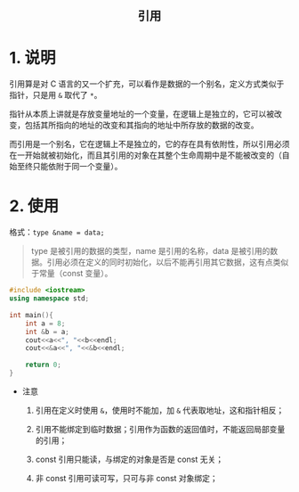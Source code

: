 ## <center> 引用    <!-- {docsify-ignore} -->

# 1. 说明

引用算是对 C 语言的又一个扩充，可以看作是数据的一个别名，定义方式类似于指针，只是用 `&` 取代了 `*`。

指针从本质上讲就是存放变量地址的一个变量，在逻辑上是独立的，它可以被改变，包括其所指向的地址的改变和其指向的地址中所存放的数据的改变。

而引用是一个别名，它在逻辑上不是独立的，它的存在具有依附性，所以引用必须在一开始就被初始化，而且其引用的对象在其整个生命周期中是不能被改变的（自始至终只能依附于同一个变量）。

# 2. 使用

格式：`type &name = data;`

>type 是被引用的数据的类型，name 是引用的名称，data 是被引用的数据。引用必须在定义的同时初始化，以后不能再引用其它数据，这有点类似于常量（const 变量）。

``` C++
#include <iostream>
using namespace std;
 
int main(){
    int a = 8;
    int &b = a;
    cout<<a<<", "<<b<<endl;
    cout<<&a<<", "<<&b<<endl;
 
    return 0;
}
```

* 注意
  
  1. 引用在定义时使用 `&`，使用时不能加，加 `&` 代表取地址，这和指针相反；

  2. 引用不能绑定到临时数据；引用作为函数的返回值时，不能返回局部变量的引用；

  3. const 引用只能读，与绑定的对象是否是 const 无关；

  4. 非 const 引用可读可写，只可与非 const 对象绑定；